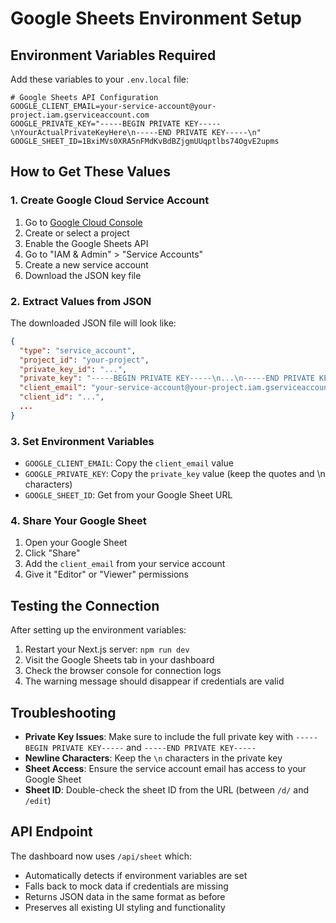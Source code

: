 # Google Sheets Environment Setup

## Environment Variables Required

Add these variables to your `.env.local` file:

```env
# Google Sheets API Configuration
GOOGLE_CLIENT_EMAIL=your-service-account@your-project.iam.gserviceaccount.com
GOOGLE_PRIVATE_KEY="-----BEGIN PRIVATE KEY-----\nYourActualPrivateKeyHere\n-----END PRIVATE KEY-----\n"
GOOGLE_SHEET_ID=1BxiMVs0XRA5nFMdKvBdBZjgmUUqptlbs74OgvE2upms
```

## How to Get These Values

### 1. Create Google Cloud Service Account
1. Go to [Google Cloud Console](https://console.cloud.google.com/)
2. Create or select a project
3. Enable the Google Sheets API
4. Go to "IAM & Admin" > "Service Accounts"
5. Create a new service account
6. Download the JSON key file

### 2. Extract Values from JSON
The downloaded JSON file will look like:
```json
{
  "type": "service_account",
  "project_id": "your-project",
  "private_key_id": "...",
  "private_key": "-----BEGIN PRIVATE KEY-----\n...\n-----END PRIVATE KEY-----\n",
  "client_email": "your-service-account@your-project.iam.gserviceaccount.com",
  "client_id": "...",
  ...
}
```

### 3. Set Environment Variables
- `GOOGLE_CLIENT_EMAIL`: Copy the `client_email` value
- `GOOGLE_PRIVATE_KEY`: Copy the `private_key` value (keep the quotes and \n characters)
- `GOOGLE_SHEET_ID`: Get from your Google Sheet URL

### 4. Share Your Google Sheet
1. Open your Google Sheet
2. Click "Share"
3. Add the `client_email` from your service account
4. Give it "Editor" or "Viewer" permissions

## Testing the Connection

After setting up the environment variables:
1. Restart your Next.js server: `npm run dev`
2. Visit the Google Sheets tab in your dashboard
3. Check the browser console for connection logs
4. The warning message should disappear if credentials are valid

## Troubleshooting

- **Private Key Issues**: Make sure to include the full private key with `-----BEGIN PRIVATE KEY-----` and `-----END PRIVATE KEY-----`
- **Newline Characters**: Keep the `\n` characters in the private key
- **Sheet Access**: Ensure the service account email has access to your Google Sheet
- **Sheet ID**: Double-check the sheet ID from the URL (between `/d/` and `/edit`)

## API Endpoint

The dashboard now uses `/api/sheet` which:
- Automatically detects if environment variables are set
- Falls back to mock data if credentials are missing
- Returns JSON data in the same format as before
- Preserves all existing UI styling and functionality
